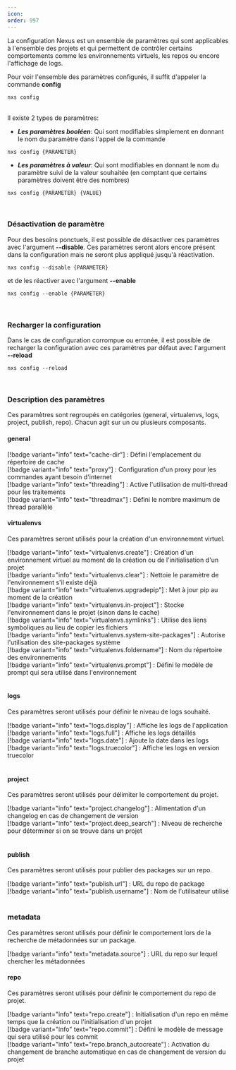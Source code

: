```yaml
---
icon: 
order: 997
---
```

La configuration Nexus est un ensemble de paramètres qui sont applicables à l'ensemble des projets et qui permettent de contrôler certains comportements comme les environnements virtuels, les repos ou encore l'affichage de logs.

Pour voir l'ensemble des paramètres configurés, il suffit d'appeler la commande **config**

```console
nxs config
```
<br>
Il existe 2 types de paramètres:

- ***Les paramètres booléen***: Qui sont modifiables simplement en donnant le nom du paramètre dans l'appel de la commande

```console
nxs config {PARAMETER}
```

- ***Les paramètres à valeur***: Qui sont modifiables en donnant le nom du paramètre suivi de la valeur souhaitée (en comptant que certains paramètres doivent être des nombres)

```console
nxs config {PARAMETER} {VALUE}
```
<br>

### Désactivation de paramètre

Pour des besoins ponctuels, il est possible de désactiver ces paramètres avec l'argument **--disable**. 
Ces paramètres seront alors encore présent dans la configuration mais ne seront plus appliqué jusqu'à réactivation.

```console
nxs config --disable {PARAMETER}
```

et de les réactiver avec l'argument **--enable**

```console
nxs config --enable {PARAMETER}
```
<br>

### Recharger la configuration

Dans le cas de configuration corrompue ou erronée, il est possible de recharger la configuration avec ces paramètres par défaut avec l'argument **--reload**

```console
nxs config --reload
```
<br>

### Description des paramètres

Ces paramètres sont regroupés en catégories (general, virtualenvs, logs, project, publish, repo).
Chacun agit sur un ou plusieurs composants.
<br>
#### general
[!badge variant="info" text="cache-dir"] : Défini l'emplacement du répertoire de cache<br>
[!badge variant="info" text="proxy"] : Configuration d'un proxy pour les commandes ayant besoin d'internet<br>
[!badge variant="info" text="threading"] : Active l'utilisation de multi-thread pour les traitements<br>
[!badge variant="info" text="threadmax"] : Défini le nombre maximum de thread parallèle
<br>

#### virtualenvs

Ces paramètres seront utilisés pour la création d'un environnement virtuel.

[!badge variant="info" text="virtualenvs.create"] : Création d'un environnement virtuel au moment de la création ou de l'initialisation d'un projet<br>
[!badge variant="info" text="virtualenvs.clear"] : Nettoie le paramètre de l'environnement s'il existe déjà<br>
[!badge variant="info" text="virtualenvs.upgradepip"] : Met à jour pip au moment de la création<br>
[!badge variant="info" text="virtualenvs.in-project"] : Stocke l'environnement dans le projet (sinon dans le cache)<br>
[!badge variant="info" text="virtualenvs.symlinks"] : Utilise des liens symboliques au lieu de copier les fichiers<br>
[!badge variant="info" text="virtualenvs.system-site-packages"] : Autorise l'utilisation des site-packages système<br>
[!badge variant="info" text="virtualenvs.foldername"] : Nom du répertoire des environnements<br>
[!badge variant="info" text="virtualenvs.prompt"] : Défini le modèle de prompt qui sera utilisé dans l'environnement<br>
<br>

#### logs
Ces paramètres seront utilisés pour définir le niveau de logs souhaité.

[!badge variant="info" text="logs.display"] : Affiche les logs de l'application<br>
[!badge variant="info" text="logs.full"] : Affiche les logs détaillés<br>
[!badge variant="info" text="logs.date"] : Ajoute la date dans les logs<br>
[!badge variant="info" text="logs.truecolor"] : Affiche les logs en version truecolor<br>
<br>
#### project
Ces paramètres seront utilisés pour délimiter le comportement du projet.

[!badge variant="info" text="project.changelog"] : Alimentation d'un changelog en cas de changement de version<br>
[!badge variant="info" text="project.deep_search"] : Niveau de recherche pour déterminer si on se trouve dans un projet<br>
<br>

#### publish
Ces paramètres seront utilisés pour publier des packages sur un repo.

[!badge variant="info" text="publish.url"] : URL du repo de package<br>
[!badge variant="info" text="publish.username"] : Nom de l'utilisateur utilisé<br>
<br>
### metadata
Ces paramètres seront utilisés pour définir le comportement lors de la recherche de métadonnées sur un package.

[!badge variant="info" text="metadata.source"] : URL du repo sur lequel chercher les métadonnées<br>

#### repo
Ces paramètres seront utilisés pour définir le comportement du repo de projet.

[!badge variant="info" text="repo.create"] : Initialisation d'un repo en même temps que la création ou l'initialisation d'un projet<br>
[!badge variant="info" text="repo.commit"] : Défini le modèle de message qui sera utilisé pour les commit<br>
[!badge variant="info" text="repo.branch_autocreate"] : Activation du changement de branche automatique en cas de changement de version du projet<br>